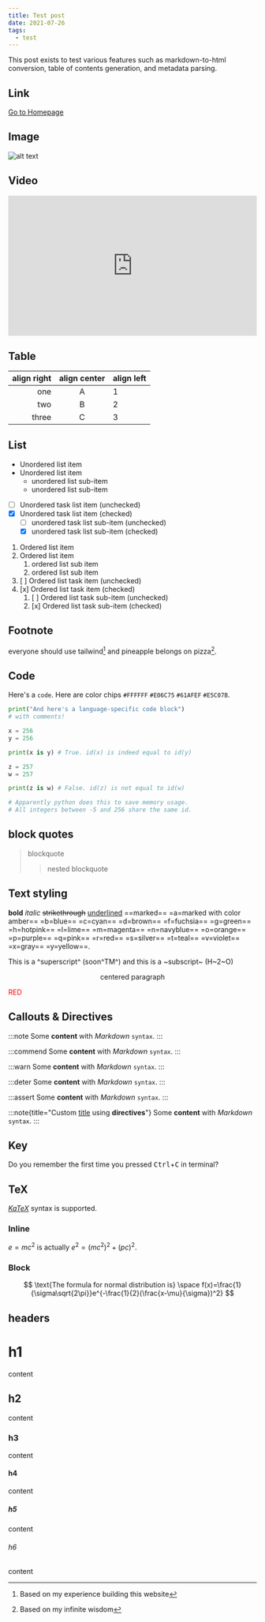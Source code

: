```yaml
---
title: Test post
date: 2021-07-26
tags:
  - test
---
```


<!-- comment -->

This post exists to test various features such as markdown-to-html conversion, table of contents generation, and metadata parsing.<br />

## Link

<a href="/">Go to Homepage</a>

## Image

![alt text](/icon/icon.svg "title")

## Video

<div style="padding: 56.25% 0px 0px; position: relative;"><iframe src="https://www.youtube.com/embed/0jQRrChzdDQ?cc_load_policy=1&iv_load_policy=3&rel=0" frameborder="0" allow="accelerometer; autoplay; encrypted-media; gyroscope; picture-in-picture" allowfullscreen scrolling="no"  style="position: absolute; top: 0px; left: 0px; width: 100%; height: 100%;"></iframe></div>

## Table

| align right | align center | align left |
| ----------: | :----------: | :--------- |
|         one |      A       | 1          |
|         two |      B       | 2          |
|       three |      C       | 3          |

## List

- Unordered list item
- Unordered list item
  - unordered list sub-item
  - unordered list sub-item
- [ ] Unordered task list item (unchecked)
- [x] Unordered task list item (checked)
  - [ ] unordered task list sub-item (unchecked)
  - [x] unordered task list sub-item (checked)

1. Ordered list item
2. Ordered list item
   1. ordered list sub item
   2. ordered list sub item
3. [ ] Ordered list task item (unchecked)
4. [x] Ordered list task item (checked)
   1. [ ] Ordered list task sub-item (unchecked)
   2. [x] Ordered list task sub-item (checked)

## Footnote

everyone should use tailwind[^use_tailwind] and pineapple belongs on pizza[^pineapple_pizza_truth].

## Code

Here's a `code`. Here are color chips `#FFFFFF` `#E06C75` `#61AFEF` `#E5C07B`.

```python
print("And here's a language-specific code block")
# with comments!

x = 256
y = 256

print(x is y) # True. id(x) is indeed equal to id(y)

z = 257
w = 257

print(z is w) # False. id(z) is not equal to id(w)

# Apparently python does this to save memory usage.
# All integers between -5 and 256 share the same id.
```

## block quotes

> blockquote
>
> > nested blockquote

## Text styling

**bold**
_italic_
~~strikethrough~~
<u>underlined</u>
==marked==
=a=marked with color amber==
=b=blue==
=c=cyan==
=d=brown==
=f=fuchsia==
=g=green==
=h=hotpink==
=l=lime==
=m=magenta==
=n=navyblue==
=o=orange==
=p=purple==
=q=pink==
=r=red==
=s=silver==
=t=teal==
=v=violet==
=x=gray==
=y=yellow==.

This is a ^superscript^ (soon^TM^) and this is a ~subscript~ (H~2~O)

<p align="center">
	centered paragraph
</p>

<p style="color:rgb(255,0,0)">
	RED
</p>

## Callouts & Directives

:::note
Some **content** with _Markdown_ `syntax`.
:::

:::commend
Some **content** with _Markdown_ `syntax`.
:::

:::warn
Some **content** with _Markdown_ `syntax`.
:::

:::deter
Some **content** with _Markdown_ `syntax`.
:::

:::assert
Some **content** with _Markdown_ `syntax`.
:::

:::note{title="Custom <u>title</u> using **directives**"}
Some **content** with _Markdown_ `syntax`.
:::

## Key

Do you remember the first time you pressed <kbd>Ctrl</kbd>+<kbd>C</kbd> in terminal?

## TeX

[$KaTeX$](https://katex.org/docs/supported.html) syntax is supported.

### Inline

$e=mc^2$ is actually $e^2=(mc^2)^2 + (pc)^2$.

### Block

$$
    \text{The formula for normal distribution is} \space
    f(x)=\frac{1}{\sigma\sqrt{2\pi}}e^{-\frac{1}{2}(\frac{x-\mu}{\sigma})^2}
$$

## headers

# h1

content

## h2

content

### h3

content

#### h4

content

##### h5

content

###### h6

content

<!-- Footnotes -->

[^use_tailwind]: Based on my experience building this website
[^pineapple_pizza_truth]: Based on my infinite wisdom
